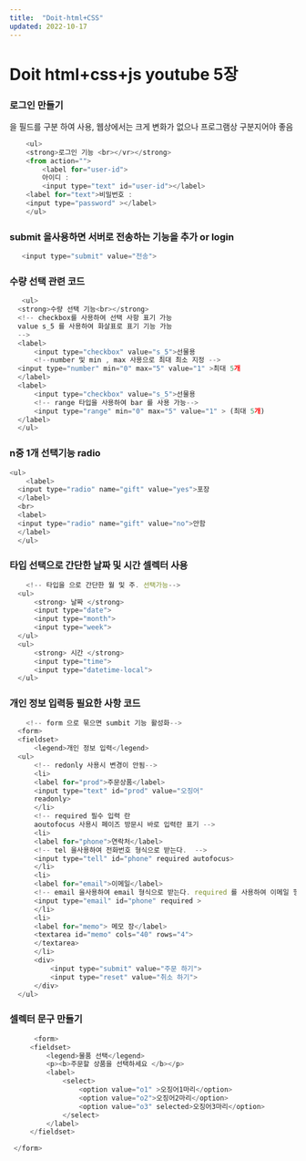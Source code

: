 ```yaml
---
title:  "Doit-html+CSS"
updated: 2022-10-17
---
```


Doit html+css+js youtube 5장
=============================


### 로그인 만들기

<label> 을 필드를 구분 하여 사용, 웹상에서는 크게 변화가 없으나 프로그램상 구분지어야 좋음
 
  
```javascript
    <ul>
    <strong>로그인 기능 <br></vr></strong>
    <from action="">
        <label for="user-id">
        아이디 : 
        <input type="text" id="user-id"></label>
    <label for="text">비밀번호 : 
    <input type="password" ></label>
    </ul>
  ```
 
  ### submit 을사용하면 서버로 전송하는 기능을 추가 or login
  
  ```javascript
     <input type="submit" value="전송">
  ```
  
  
  ### 수량 선택 관련 코드 
  ```javascript
     <ul>
    <strong>수량 선택 기능<br></strong>
    <!-- checkbox를 사용하여 선택 사항 표기 가능
    value s_5 를 사용하여 화살표로 표기 기능 가능
    -->
    <label>
        <input type="checkbox" value="s_5">선물용
        <!--number 및 min , max 사용으로 최대 최소 지정 -->
    <input type="number" min="0" max="5" value="1" >최대 5개
    </label>
    <label>
        <input type="checkbox" value="s_5">선물용
        <!-- range 타입을 사용하여 bar 를 사용 가능-->
        <input type="range" min="0" max="5" value="1" > (최대 5개)
    </label>
    </ul>
  ```
  
  ### n중 1개 선택기능 radio
  ```javascript
  <ul>
      <label>
    <input type="radio" name="gift" value="yes">포장
    </label>
    <br>
    <label>
    <input type="radio" name="gift" value="no">안함
    </label>
    </ul>
  ```
  
 
  ### 타입 선택으로 간단한 날짜 및 시간 셀렉터 사용 
  ```javascript
      <!-- 타입을 으로 간단한 월 및 주. 선택가능-->
    <ul>
        <strong> 날짜 </strong>
        <input type="date">
        <input type="month">
        <input type="week">
    </ul>
    <ul>
        <strong> 시간 </strong>
        <input type="time">
        <input type="datetime-local">
    </ul>
  ```
 
 
  ### 개인 정보 입력등 필요한 사항 코드
  ```javascript
      <!-- form 으로 묶으면 sumbit 기능 활성화-->
    <form>
    <fieldset>
        <legend>개인 정보 입력</legend>
    <ul>
        <!-- redonly 사용시 변경이 안됨-->
        <li>
        <label for="prod">주문상품</label>
        <input type="text" id="prod" value="오징어"
        readonly>
        </li>
        <!-- required 필수 입력 란 
        aoutofocus 사용시 페이즈 방문시 바로 입력란 표기 -->
        <li>
        <label for="phone">연락처</label>
        <!-- tel 을사용하여 전화번호 형식으로 받는다.  -->
        <input type="tell" id="phone" required autofocus>
        </li>
        <li>
        <label for="email">이메일</label>
        <!-- email 을사용하여 email 형식으로 받는다. required 를 사용하여 이메일 형식이 아닐경우 확인 문구가 뜸-->
        <input type="email" id="phone" required >
        </li>
        <li>
        <label for="memo"> 메모 장</label>
        <textarea id="memo" cols="40" rows="4">
        </textarea>
        </li>
        <div>
            <input type="submit" value="주문 하기">
            <input type="reset" value="취소 하기">
        </div>
    </ul>
   ```
  
  ### 셀렉터 문구 만들기
   ```javascript
         <form>
        <fieldset>
            <legend>물품 선택</legend>
            <p><b>주문할 상품을 선택하세요 </b></p>
            <label>
                <select>
                    <option value="o1" >오징어1마리</option>
                    <option value="o2">오징어2마리</option>
                    <option value="o3" selected>오징어3마리</option>
                </select>
            </label>
        </fieldset>

    </form>
   ```
  
  
  
